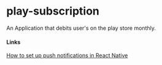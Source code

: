 # play-subscription
An Application that debits user's on the play store monthly.


#### Links
[How to set up push notifications in React Native](https://medium.com/differential/how-to-setup-push-notifications-in-react-native-ios-android-30ea0131355e)
